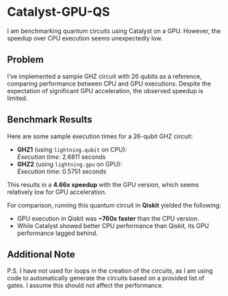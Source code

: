 # Catalyst-GPU-QS

I am benchmarking quantum circuits using Catalyst on a GPU. However, the speedup over CPU execution seems unexpectedly low.

## Problem

I’ve implemented a sample GHZ circuit with 26 qubits as a reference, comparing performance between CPU and GPU executions. Despite the expectation of significant GPU acceleration, the observed speedup is limited.

## Benchmark Results

Here are some sample execution times for a 26-qubit GHZ circuit:

- **GHZ1** (using `lightning.qubit` on CPU):  
  *Execution time*: 2.6811 seconds
- **GHZ2** (using `lightning.gpu` on GPU):  
  *Execution time*: 0.5751 seconds

This results in a **4.66x speedup** with the GPU version, which seems relatively low for GPU acceleration.

For comparison, running this quantum circuit in **Qiskit** yielded the following:

- GPU execution in Qiskit was **~760x faster** than the CPU version.
- While Catalyst showed better CPU performance than Qiskit, its GPU performance lagged behind.

## Additional Note

P.S. I have not used for loops in the creation of the circuits, as I am using code to automatically generate the circuits based on a provided list of gates. I assume this should not affect the performance.